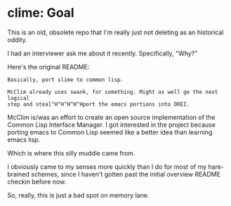 # clime: Goal

This is an old, obsolete repo that I'm really just not deleting as an
historical oddity.

I had an interviewer ask me about it recently. Specifically, "Why?"

Here's the original README:

    Basically, port slime to common lisp.

    McClim already uses swank, for something. Might as well go the next logical
    step and steal^H^H^H^H^Hport the emacs portions into DREI.

McClim is/was an effort to create an open source implementation of the Common
Lisp Interface Manager. I got interested in the project because porting emacs
to Common Lisp seemed like a better idea than learning emacs lisp.

Which is where this silly muddle came from.

I obviously came to my senses more quickly than I do for most of my hare-brained
schemes, since I haven't gotten past the initial overview README checkin before
now.

So, really, this is just a bad spot on memory lane.


